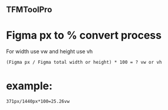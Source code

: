 ## TFMToolPro

# Figma px to % convert process

For width use vw and height use vh

    (Figma px / Figma total width or height) * 100 = ? vw or vh
    
# example: 
    371px/1440px*100=25.26vw
